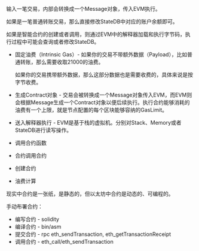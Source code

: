 输入一笔交易，内部会转换成一个Message对象，传入EVM执行。

如果是一笔普通转账交易，那么直接修改StateDB中对应的账户余额即可。

如果是智能合约的创建或者调用，则通过EVM中的解释器加载和执行字节码，执行过程中可能会查询或者修改StateDB。

* 固定油费（Intrinsic Gas）- 如果你的交易不带额外数据（Payload），比如普通转账，那么需要收取21000的油费。

  如果你的交易携带额外数据，那么这部分数据也是需要收费的，具体来说是按字节收费。

* 生成Contract对象 - 交易会被转换成一个Message对象传入EVM，而EVM则会根据Message生成一个Contract对象以便后续执行。执行合约能够消耗的油费有一个上限，就是节点配置的每个区块能够容纳的GasLimit。

* 送入解释器执行 - EVM是基于栈的虚拟机。分别对Stack、Memory或者StateDB进行读写操作。

* 调用合约函数

* 合约调用合约
* 创建合约
* 油费计算

现实中合约是一张纸，是静态的，但以太坊中合约是动态的、可编程的。

手动布署合约：

* 编写合约 - solidity
* 编译合约 - bin/asm
* 提交合约 - rpc eth\_sendTransaction, eth\_getTransactionReceipt
* 调用合约 - eth\_call/eth\_sendTransaction



